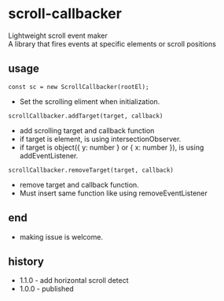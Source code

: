 # scroll-callbacker
Lightweight scroll event maker<br>
A library that fires events at specific elements or scroll positions

## usage
```
const sc = new ScrollCallbacker(rootEl);
```
* Set the scrolling eliment when initialization.

```
scrollCallbacker.addTarget(target, callback)
```
* add scrolling target and callback function
* if target is element, is using intersectionObserver.
* if target is object({ y: number } or { x: number }), is using addEventListener.

```
scrollCallbacker.removeTarget(target, callback)
```
* remove target and callback function.
* Must insert same function like using removeEventListener


## end
* making issue is welcome.


## history
* 1.1.0 - add horizontal scroll detect
* 1.0.0 - published